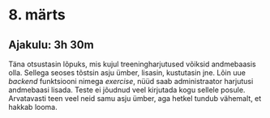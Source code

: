 # 8. märts
## Ajakulu: 3h 30m
Täna otsustasin lõpuks, mis kujul treeningharjutused võiksid andmebaasis olla. Sellega seoses tõstsin asju ümber, lisasin, kustutasin jne. Lõin uue *backend* funktsiooni nimega *exercise*, nüüd saab administraator harjutusi andmebaasi lisada. Teste ei jõudnud veel kirjutada kogu sellele posule. Arvatavasti teen veel neid samu asju ümber, aga hetkel tundub vähemalt, et hakkab looma.